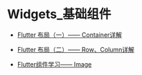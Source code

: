 # Widgets_基础组件


- [Flutter 布局（一）—— Container详解](https://github.com/ybb963416867/flutter_app/blob/master/android/md/Container详解.md)

- [Flutter 布局（二）—— Row、Column详解](https://github.com/ybb963416867/flutter_app/blob/master/android/md/Row、Column详解.md)

- [Flutter组件学习—— Image](https://github.com/ybb963416867/flutter_app/blob/master/android/md/Image用法.md)